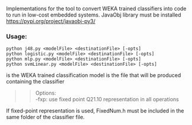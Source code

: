 Implementations for the tool to convert WEKA trained classifiers into code to run in low-cost embedded systems.
JavaObj library must be installed <https://pypi.org/project/javaobj-py3/>

### Usage: 
    python j48.py <modelFile> <destinationFile> [-opts]
    python logistic.py <modelFile> <destinationFile> [-opts]
    python mlp.py <modelFile> <destinationFile> [-opts]
    python svmLinear.py <modelFile> <destinationFile> [-opts]
    
<modelFile> is the WEKA trained classification model
<destinationFile> is the file that will be produced containing the classifier

>>Options:	
>>-fxp:  use fixed point Q21.10 representation in all operations

If fixed-point representation is used, FixedNum.h must be included in the same folder of the classifier file.
